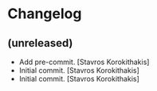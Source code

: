 Changelog
=========


(unreleased)
------------
- Add pre-commit. [Stavros Korokithakis]
- Initial commit. [Stavros Korokithakis]
- Initial commit. [Stavros Korokithakis]


